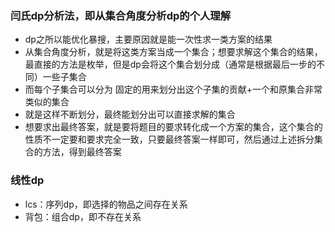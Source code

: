 ### **闫氏dp分析法**，即从集合角度分析dp的个人理解
- dp之所以能优化暴搜，主要原因就是能一次性求一类方案的结果
- 从集合角度分析，就是将这类方案当成一个集合；想要求解这个集合的结果，最直接的方法是枚举，但是dp会将这个集合划分成（通常是根据最后一步的不同）一些子集合
- 而每个子集合可以分为 固定的用来划分出这个子集的贡献+一个和原集合非常类似的集合
- 就是这样不断划分，最终能划分出可以直接求解的集合
- 想要求出最终答案，就是要将题目的要求转化成一个方案的集合，这个集合的性质不一定要和要求完全一致，只要最终答案一样即可，然后通过上述拆分集合的方法，得到最终答案

### 线性dp
- lcs：序列dp，即选择的物品之间存在关系
- 背包：组合dp，即不存在关系